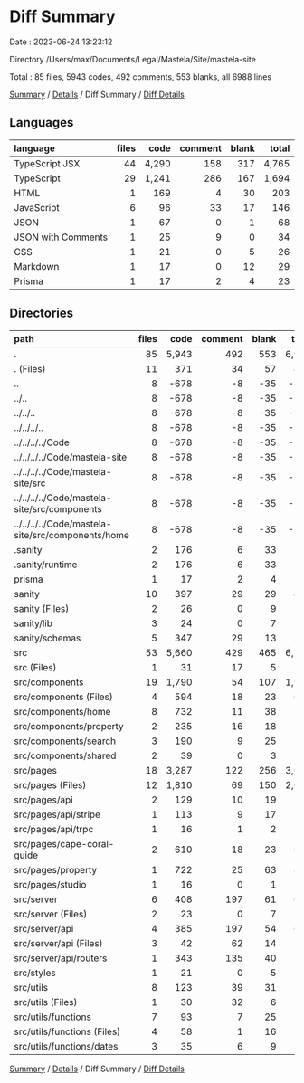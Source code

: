 # Diff Summary

Date : 2023-06-24 13:23:12

Directory /Users/max/Documents/Legal/Mastela/Site/mastela-site

Total : 85 files,  5943 codes, 492 comments, 553 blanks, all 6988 lines

[Summary](results.md) / [Details](details.md) / Diff Summary / [Diff Details](diff-details.md)

## Languages
| language | files | code | comment | blank | total |
| :--- | ---: | ---: | ---: | ---: | ---: |
| TypeScript JSX | 44 | 4,290 | 158 | 317 | 4,765 |
| TypeScript | 29 | 1,241 | 286 | 167 | 1,694 |
| HTML | 1 | 169 | 4 | 30 | 203 |
| JavaScript | 6 | 96 | 33 | 17 | 146 |
| JSON | 1 | 67 | 0 | 1 | 68 |
| JSON with Comments | 1 | 25 | 9 | 0 | 34 |
| CSS | 1 | 21 | 0 | 5 | 26 |
| Markdown | 1 | 17 | 0 | 12 | 29 |
| Prisma | 1 | 17 | 2 | 4 | 23 |

## Directories
| path | files | code | comment | blank | total |
| :--- | ---: | ---: | ---: | ---: | ---: |
| . | 85 | 5,943 | 492 | 553 | 6,988 |
| . (Files) | 11 | 371 | 34 | 57 | 462 |
| .. | 8 | -678 | -8 | -35 | -721 |
| ../.. | 8 | -678 | -8 | -35 | -721 |
| ../../.. | 8 | -678 | -8 | -35 | -721 |
| ../../../.. | 8 | -678 | -8 | -35 | -721 |
| ../../../../Code | 8 | -678 | -8 | -35 | -721 |
| ../../../../Code/mastela-site | 8 | -678 | -8 | -35 | -721 |
| ../../../../Code/mastela-site/src | 8 | -678 | -8 | -35 | -721 |
| ../../../../Code/mastela-site/src/components | 8 | -678 | -8 | -35 | -721 |
| ../../../../Code/mastela-site/src/components/home | 8 | -678 | -8 | -35 | -721 |
| .sanity | 2 | 176 | 6 | 33 | 215 |
| .sanity/runtime | 2 | 176 | 6 | 33 | 215 |
| prisma | 1 | 17 | 2 | 4 | 23 |
| sanity | 10 | 397 | 29 | 29 | 455 |
| sanity (Files) | 2 | 26 | 0 | 9 | 35 |
| sanity/lib | 3 | 24 | 0 | 7 | 31 |
| sanity/schemas | 5 | 347 | 29 | 13 | 389 |
| src | 53 | 5,660 | 429 | 465 | 6,554 |
| src (Files) | 1 | 31 | 17 | 5 | 53 |
| src/components | 19 | 1,790 | 54 | 107 | 1,951 |
| src/components (Files) | 4 | 594 | 18 | 23 | 635 |
| src/components/home | 8 | 732 | 11 | 38 | 781 |
| src/components/property | 2 | 235 | 16 | 18 | 269 |
| src/components/search | 3 | 190 | 9 | 25 | 224 |
| src/components/shared | 2 | 39 | 0 | 3 | 42 |
| src/pages | 18 | 3,287 | 122 | 256 | 3,665 |
| src/pages (Files) | 12 | 1,810 | 69 | 150 | 2,029 |
| src/pages/api | 2 | 129 | 10 | 19 | 158 |
| src/pages/api/stripe | 1 | 113 | 9 | 17 | 139 |
| src/pages/api/trpc | 1 | 16 | 1 | 2 | 19 |
| src/pages/cape-coral-guide | 2 | 610 | 18 | 23 | 651 |
| src/pages/property | 1 | 722 | 25 | 63 | 810 |
| src/pages/studio | 1 | 16 | 0 | 1 | 17 |
| src/server | 6 | 408 | 197 | 61 | 666 |
| src/server (Files) | 2 | 23 | 0 | 7 | 30 |
| src/server/api | 4 | 385 | 197 | 54 | 636 |
| src/server/api (Files) | 3 | 42 | 62 | 14 | 118 |
| src/server/api/routers | 1 | 343 | 135 | 40 | 518 |
| src/styles | 1 | 21 | 0 | 5 | 26 |
| src/utils | 8 | 123 | 39 | 31 | 193 |
| src/utils (Files) | 1 | 30 | 32 | 6 | 68 |
| src/utils/functions | 7 | 93 | 7 | 25 | 125 |
| src/utils/functions (Files) | 4 | 58 | 1 | 16 | 75 |
| src/utils/functions/dates | 3 | 35 | 6 | 9 | 50 |

[Summary](results.md) / [Details](details.md) / Diff Summary / [Diff Details](diff-details.md)